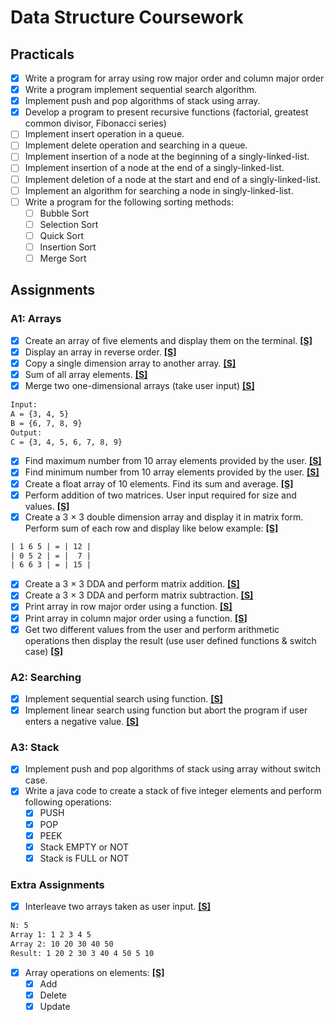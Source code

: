 # Data Structure Coursework

## Practicals

- [x] Write a program for array using row major order and column major order
- [x] Write a program implement sequential search algorithm.
- [x] Implement push and pop algorithms of stack using array.
- [x] Develop a program to present recursive functions (factorial, greatest common divisor, Fibonacci series)
- [ ] Implement insert operation in a queue.
- [ ] Implement delete operation and searching in a queue.
- [ ] Implement insertion of a node at the beginning of a singly-linked-list.
- [ ] Implement insertion of a node at the end of a singly-linked-list.
- [ ] Implement deletion of a node at the start and end of a singly-linked-list.
- [ ] Implement an algorithm for searching a node in singly-linked-list.
- [ ] Write a program for the following sorting methods:
  - [ ] Bubble Sort
  - [ ] Selection Sort
  - [ ] Quick Sort
  - [ ] Insertion Sort
  - [ ] Merge Sort

## Assignments

### A1: Arrays

- [x] Create an array of five elements and display them on the terminal. [**\[S\]**](Assignments/A1/P01_ArrayElements.java)
- [x] Display an array in reverse order. [**\[S\]**](Assignments/A1/P02_ReverseArray.java)
- [x] Copy a single dimension array to another array. [**\[S\]**](Assignments/A1/P03_CopyArray.java)
- [x] Sum of all array elements. [**\[S\]**](Assignments/A1/P04_SumArray.java)
- [x] Merge two one-dimensional arrays (take user input) [**\[S\]**](Assignments/A1/P05_MergeArrays.java)

```txt
Input:
A = {3, 4, 5}
B = {6, 7, 8, 9}
Output:
C = {3, 4, 5, 6, 7, 8, 9}
```

- [x] Find maximum number from 10 array elements provided by the user. [**\[S\]**](Assignments/A1/P06_ArrayMax.java)
- [x] Find minimum number from 10 array elements provided by the user. [**\[S\]**](Assignments/A1/P07_ArrayMin.java)
- [x] Create a float array of 10 elements. Find its sum and average. [**\[S\]**](Assignments/A1/P08_SumArrayFloat.java)
- [x] Perform addition of two matrices. User input required for size and values. [**\[S\]**](Assignments/A1/P09_MatrixAddition.java)
- [x] Create a 3 × 3 double dimension array and display it in matrix form. Perform sum of each row and display like below example: [**\[S\]**](Assignments/A1/P10_MatrixRowSum.java)

```txt
| 1 6 5 | = | 12 |
| 0 5 2 | = |  7 |
| 6 6 3 | = | 15 |
```

- [x] Create a 3 × 3 DDA and perform matrix addition. [**\[S\]**](Assignments/A1/P11_MatrixAddition.java)
- [x] Create a 3 × 3 DDA and perform matrix subtraction. [**\[S\]**](Assignments/A1/P12_MatrixSubtraction.java)
- [x] Print array in row major order using a function. [**\[S\]**](Assignments/A1/P13_MatrixRowMajor.java)
- [x] Print array in column major order using a function. [**\[S\]**](Assignments/A1/P14_MatrixColumnMajor.java)
- [x] Get two different values from the user and perform arithmetic operations then display the result (use user defined functions & switch case) [**\[S\]**](Assignments/A1/P15_ArithmeticOperations.java)

### A2: Searching

- [x] Implement sequential search using function. [**\[S\]**](Assignments/A2/P01_SequentialSearch.java)
- [x] Implement linear search using function but abort the program if user enters a negative value. [**\[S\]**](Assignments/A2/P02_SSNegativeEnd.java)

### A3: Stack

- [x] Implement push and pop algorithms of stack using array without switch case.
- [x] Write a java code to create a stack of five integer elements and perform following operations:
  - [x] PUSH
  - [x] POP
  - [x] PEEK
  - [x] Stack EMPTY or NOT
  - [x] Stack is FULL or NOT

### Extra Assignments

- [x] Interleave two arrays taken as user input. [**\[S\]**](Assignments/EAs/InterleaveArrays.java)

```txt
N: 5
Array 1: 1 2 3 4 5
Array 2: 10 20 30 40 50
Result: 1 20 2 30 3 40 4 50 5 10
```

- [x] Array operations on elements: [**\[S\]**](Assignments/EAs/Array.java)
  - [x] Add
  - [x] Delete
  - [x] Update
